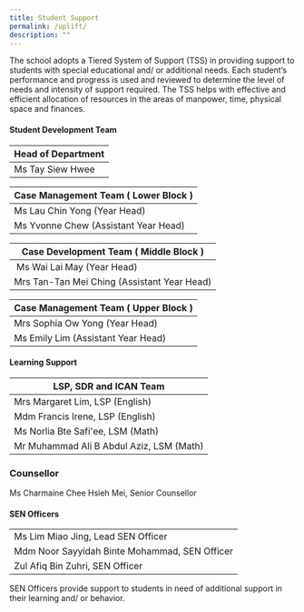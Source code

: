 ```yaml
---
title: Student Support
permalink: /uplift/
description: ""
---
```

The school adopts a Tiered System of Support (TSS) in providing support to students with special educational and/ or additional needs. Each student’s performance and progress is used and reviewed to determine the level of needs and intensity of support required. The TSS helps with effective and efficient allocation of resources in the areas of manpower, time, physical space and finances.




#### Student Development Team

| Head of Department |
| --- |
| Ms Tay Siew Hwee  

  

| Case Management Team ( Lower Block ) |
| --- |
| Ms Lau Chin Yong  (Year Head) 
| Ms Yvonne Chew  (Assistant Year Head)


| Case Development Team ( Middle Block ) |
| --- |
|  Ms Wai Lai May  (Year Head)  
| Mrs Tan-Tan Mei Ching  (Assistant Year Head) 
 
 
| Case Management Team ( Upper Block ) |
| --- |
| Mrs Sophia Ow Yong  (Year Head) 
| Ms Emily Lim  (Assistant Year Head)



#### Learning Support

| LSP, SDR and ICAN Team |
| --- |
| Mrs Margaret Lim, LSP (English) 
| Mdm Francis Irene, LSP (English)
| Ms Norlia Bte Safi'ee, LSM (Math)
| Mr Muhammad Ali B Abdul Aziz, LSM (Math)



### Counsellor

Ms Charmaine Chee Hsieh Mei, Senior Counsellor



#### SEN Officers


|  |
| ---|
| Ms Lim Miao Jing, Lead SEN Officer |
| Mdm Noor Sayyidah Binte Mohammad, SEN Officer |
| Zul Afiq Bin Zuhri, SEN Officer |



SEN Officers provide support to students in need of additional support in their learning and/ or behavior. 
